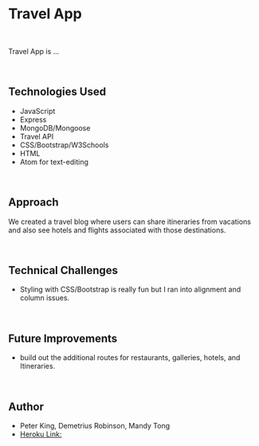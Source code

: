 # Travel App

<br>

Travel App is ...

<br>

## Technologies Used

- JavaScript
- Express
- MongoDB/Mongoose
- Travel API
- CSS/Bootstrap/W3Schools
- HTML
- Atom for text-editing

<br>

## Approach

We created a travel blog where users can share itineraries from vacations and also see hotels and flights associated with those destinations.

<br>

## Technical Challenges

- Styling with CSS/Bootstrap is really fun but I ran into alignment and column issues.



<br>

## Future Improvements

- build out the additional routes for restaurants, galleries, hotels, and Itineraries.


<br>

## Author

- Peter King, Demetrius Robinson, Mandy Tong
- [Heroku Link:](https://travel-tripn.herokuapp.com/)

<br>
